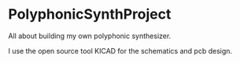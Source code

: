 # PolyphonicSynthProject
All about building my own polyphonic synthesizer.



I use the open source tool KICAD for the schematics and pcb design.
